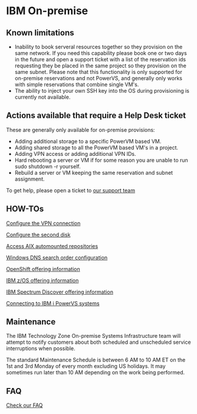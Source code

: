 # IBM On-premise

## Known limitations

- Inability to book serveral resources together so they provision on the same network. If you need this capability please book one or two days in the future and open a support ticket with a list of the reservation ids requesting they be placed in the same project so they provision on the same subnet. Please note that this functionality is only supported for on-premise reservations and not PowerVS, and generally only works with simple reservations that combine single VM's.
- The ability to inject your own SSH key into the OS during provisioning is currently not available.


## Actions available that require a Help Desk ticket

These are generally only available for on-premise provisions:
  
- Adding additional storage to a specific PowerVM based VM.
- Adding shared storage to all the PowerVM based VM's in a project.
- Adding VPN access or adding additional VPN IDs.
- Hard rebooting a server or VM if for some reason you are unable to run sudo shutdown -r yourself.
- Rebuild a server or VM keeping the same reservation and subnet assignment.

To get help, please open a ticket to [our support team](https://techzone.ibm.com/help)

## HOW-TOs

[Configure the VPN connection](IBM-On-premise-Runbooks/configure-vpn.md)

[Configure the second disk](IBM-On-premise-Runbooks/configure-second-disk.md)

[Access AIX automounted repositories](IBM-On-premise-Runbooks/access-aix-repos.md)

[Windows DNS search order configuration](IBM-On-premise-Runbooks/configure-dns.md)

[OpenShift offering information](IBM-On-premise-Runbooks/openshift.md)
    
[IBM z/OS offering information](IBM-On-premise-Runbooks/ibm-zos.md)

[IBM Spectrum Discover offering information](IBM-On-premise-Runbooks/spectrum-discover.md)

[Connecting to IBM i PowerVS systems](IBM-On-premise-Runbooks/connecting-to-ibmi.md)
    
## Maintenance

The IBM Technology Zone On-premise Systems Infrastructure team will attempt to notify customers about both scheduled and unscheduled service interruptions when possible.

The standard Maintenance Schedule is between 6 AM to 10 AM ET on the 1st and 3rd Monday of every month excluding US holidays. It may sometimes run later than 10 AM depending on the work being performed.

## FAQ

[Check our FAQ](IBM-On-premise-Runbooks/faq.md)

